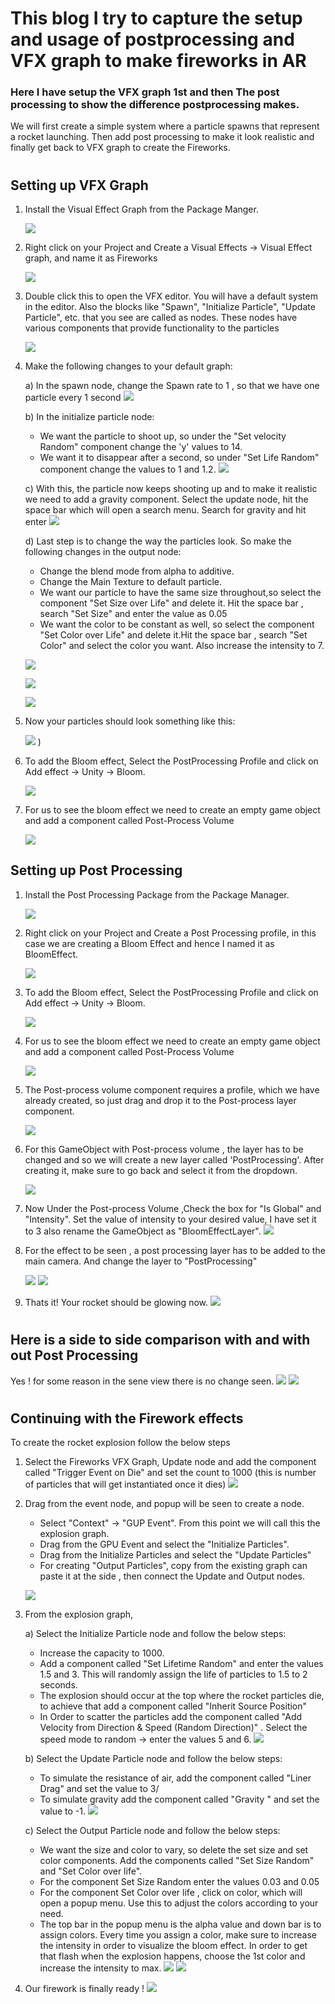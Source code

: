# This blog I try to capture the setup and usage of postprocessing and VFX graph to make fireworks in AR

### Here I have setup the VFX graph 1st and then The post processing to show the difference postprocessing makes.
We will first create a simple system where a particle spawns that represent a rocket launching. Then add post processing to make it look realistic and finally get back to VFX graph to create the Fireworks.    
#
## Setting up VFX Graph

1) Install the Visual Effect Graph from the Package Manger.

    ![](Img_and_Vid/VisualEffectGraph.png)

2) Right click on your Project and Create a Visual Effects -> Visual Effect graph, and name it as Fireworks

    ![](Img_and_Vid/VECreation.png) 

3) Double click this to open the VFX editor. You will have a default system in the editor. Also the blocks like "Spawn", "Initialize Particle", "Update Particle", etc. that you see are called as nodes. These nodes have various components that provide functionality to the particles

    ![](Img_and_Vid/VFXGraph.png) 


4) Make the following changes to your default graph:

    a) In the spawn node, change the Spawn rate to 1 , so that we have one particle every 1 second
        ![](Img_and_Vid/VXF1.png)

    b) In the initialize particle node:
    - We want the particle to shoot up, so under the "Set velocity Random" component change the 'y' values to 14.
    - We want it to disappear after a second, so under "Set Life Random" component change the values to 1 and 1.2.
        ![](Img_and_Vid/VXF2.png)

    c) With this, the particle now keeps shooting up and to make it realistic we need to add a gravity component. Select the update node, hit the space bar which will open a search menu. Search for gravity and hit enter
        ![](Img_and_Vid/VXF3.png)

    d) Last step is to change the way the particles look. So make the following changes in the output node:
    - Change the blend mode from alpha to additive.
    - Change the Main Texture to default particle.
    - We want our particle to have the same size throughout,so select the component "Set Size over Life" and delete it. Hit the space bar , search "Set Size" and enter the value as 0.05
    - We want the color to be constant as well, so select the component "Set Color over Life" and delete it.Hit the space bar , search "Set Color" and select the color you want. Also increase the intensity to 7.
    
    ![](Img_and_Vid/VXF5.png) 
    
     ![](Img_and_Vid/VXF4.png) 
     
     ![](Img_and_Vid/VXF6.png)


5) Now your particles should look something like this:

     ![](Img_and_Vid/VFXBefore.gif)
)


4) To add the Bloom effect, Select the PostProcessing Profile and click on Add effect -> Unity -> Bloom. 

    ![](Img_and_Vid/PPAddBloomEffect.png) 

5) For us to see the bloom effect we need to create an empty game object and add a component called Post-Process Volume

    ![](Img_and_Vid/PPAddComponent.png) 


## Setting up Post Processing

1) Install the Post Processing Package from the Package Manager.

    ![](Img_and_Vid/PostProcessing.png) 

2) Right click on your Project and Create a Post Processing profile, in this case we are creating a Bloom Effect and hence I named it as BloomEffect.

    ![](Img_and_Vid/PPCreation.png) 

3) To add the Bloom effect, Select the PostProcessing Profile and click on Add effect -> Unity -> Bloom. 

    ![](Img_and_Vid/PPAddBloomEffect.png) 

4) For us to see the bloom effect we need to create an empty game object and add a component called Post-Process Volume

    ![](Img_and_Vid/PPAddComponent.png) 


5) The Post-process volume component requires a profile, which we have already created, so just drag and drop it to the Post-process layer component.

    ![](Img_and_Vid/PPAddBloomToPPVolume.png) 

6) For this GameObject with Post-process volume , the layer has to be changed and so we will create a new layer called 'PostProcessing'. After creating it, make sure to go back and select it from the dropdown. 

    ![](Img_and_Vid/PPAddLayer.png) 

7) Now Under the Post-process Volume ,Check the box for  "Is Global" and "Intensity". Set the value of intensity to your desired value, I have set it to 3 also rename the GameObject as "BloomEffectLayer".
    ![](Img_and_Vid/PPBloomFinal.png) 

8) For the effect to be seen , a post processing layer has to be added to the main camera. And change the layer to "PostProcessing"

    ![](Img_and_Vid/PPCamLayer.png) 
    ![](Img_and_Vid/PPCamLayer2.png) 


9) Thats it! Your rocket should be glowing now.
    ![](Img_and_Vid/VFXBloomEffect.gif) 

#
## Here is a side to side comparison with and with out Post Processing 

Yes ! for some reason in the sene view there is no change seen.
   ![](Img_and_Vid/VFXBefore.gif) 
   ![](Img_and_Vid/VFXBloomEffect.gif) 

#
## Continuing with the Firework effects

To create the rocket explosion follow the below steps

1) Select the Fireworks VFX Graph, Update node and add the component called "Trigger Event on Die" and set the count to 1000 (this is number of particles that will get instantiated once it dies)
     ![](Img_and_Vid/VXF7.png)

2) Drag from the event node, and popup will be seen to create a node.
    - Select "Context" -> "GUP Event". From this point we will call this the explosion graph.
    - Drag from the GPU Event and select the "Initialize Particles".
    - Drag from the Initialize Particles and select the "Update Particles"
    - For creating "Output Particles", copy from the existing graph can paste it at the side , then connect the Update and Output nodes.

    ![](Img_and_Vid/VFXExplosion.gif)

3) From the explosion graph,

    a) Select the Initialize Particle node and follow the below steps:
    - Increase the capacity to 1000.
    - Add a component called "Set Lifetime Random" and enter the values 1.5 and 3. This will randomly assign the life of particles to 1.5 to 2 seconds.
    - The explosion should occur at the top where the rocket particles die, to achieve that add a component called "Inherit Source Position"
    - In Order to scatter the particles add the component called "Add Velocity from Direction & Speed (Random Direction)" . Select the speed mode to random -> enter the values 5 and 6.
            ![](Img_and_Vid/VXF8.png)

    b) Select the Update Particle node and follow the below steps:
    - To simulate the resistance of air, add the component called "Liner Drag" and set the value to 3/
    - To simulate gravity add the component called "Gravity " and set the value to -1.
            ![](Img_and_Vid/VXF9.png)

    c) Select the Output Particle node and follow the below steps:
    - We want the size and color to vary, so delete the set size and set color components. Add the components called "Set Size Random" and "Set Color over life".
    - For the component Set Size Random enter the values 0.03 and 0.05
    - For the component Set Color over life , click on color, which will open a popup menu. Use this to adjust the colors according to your need. 
    - The top bar in the popup menu is the alpha value and down bar is to assign colors. Every time you assign a color, make sure to increase the intensity in order to visualize the bloom effect. In order to get that flash when the explosion happens, choose the 1st color and increase the intensity to max.
        ![](Img_and_Vid/VXF10.png)
        ![](Img_and_Vid/VFXExpolosion2.gif)

4)  Our firework is finally ready !
![](Img_and_Vid/VFXFirework.gif)